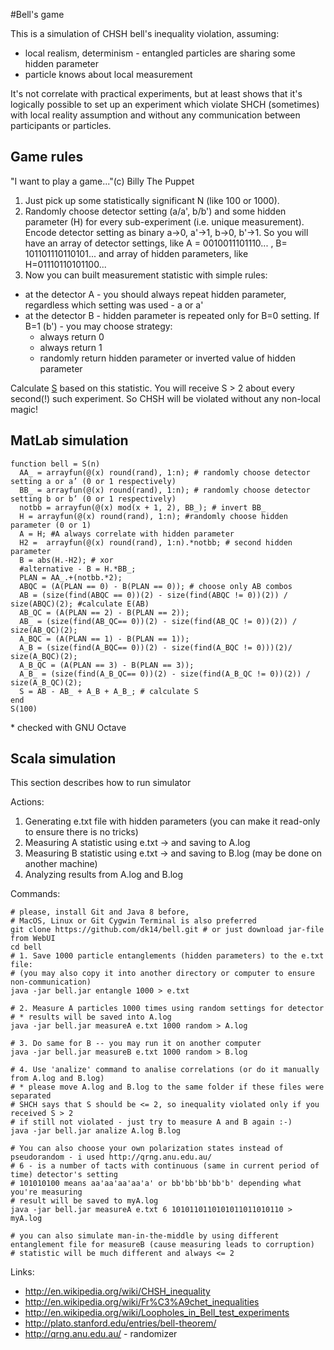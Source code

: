 #Bell's game

This is a simulation of CHSH bell's inequality violation, assuming:

- local realism, determinism - entangled particles are sharing some hidden parameter
- particle knows about local measurement

It's not correlate with practical experiments, but at least shows that it's logically possible to set up an experiment which violate SHCH (sometimes) with local reality assumption and without any communication between participants or particles.
 
## Game rules

"I want to play a game..."(c) Billy The Puppet 

1. Just pick up some statistically significant N (like 100 or 1000). 
2. Randomly choose detector setting (a/a', b/b') and some hidden parameter (H) for every sub-experiment (i.e. unique measurement). Encode detector setting as binary a->0, a'->1, b->0, b'->1. So you will have an array of detector settings, like A = 0010011101110... , B= 101101110110101... and array of hidden parameters, like H=01110110101100... 
3. Now you can built measurement statistic with simple rules: 

- at the detector A - you should always repeat hidden parameter, regardless which setting was used -  a or a' 
- at the detector B - hidden parameter is repeated only for B=0 setting. If B=1 (b') - you may choose strategy:
  - always return 0
  - always return 1
  - randomly return hidden parameter or inverted value of hidden parameter
 
Calculate [S](http://en.wikipedia.org/wiki/CHSH_inequality) based on this statistic. You will receive S > 2  about every second(!) such experiment. So CHSH will be violated without any non-local magic!

## MatLab simulation

    function bell = S(n)
      AA_ = arrayfun(@(x) round(rand), 1:n); # randomly choose detector setting a or a’ (0 or 1 respectively)
      BB_ = arrayfun(@(x) round(rand), 1:n); # randomly choose detector setting b or b’ (0 or 1 respectively)
      notbb = arrayfun(@(x) mod(x + 1, 2), BB_); # invert BB_
      H = arrayfun(@(x) round(rand), 1:n); #randomly choose hidden parameter (0 or 1)
      A = H; #A always correlate with hidden parameter
      H2 =  arrayfun(@(x) round(rand), 1:n).*notbb; # second hidden parameter
      B = abs(H.-H2); # xor
      #alternative - B = H.*BB_;
      PLAN = AA_.+(notbb.*2);
      ABQC = (A(PLAN == 0) - B(PLAN == 0)); # choose only AB combos
      AB = (size(find(ABQC == 0))(2) - size(find(ABQC != 0))(2)) / size(ABQC)(2); #calculate E(AB)
      AB_QC = (A(PLAN == 2) - B(PLAN == 2));
      AB_ = (size(find(AB_QC== 0))(2) - size(find(AB_QC != 0))(2)) / size(AB_QC)(2);
      A_BQC = (A(PLAN == 1) - B(PLAN == 1));
      A_B = (size(find(A_BQC== 0))(2) - size(find(A_BQC != 0)))(2)/ size(A_BQC)(2);
      A_B_QC = (A(PLAN == 3) - B(PLAN == 3));
      A_B_ = (size(find(A_B_QC== 0))(2) - size(find(A_B_QC != 0))(2)) / size(A_B_QC)(2);
      S = AB - AB_ + A_B + A_B_; # calculate S
    end
    S(100)
\* checked with GNU Octave

## Scala simulation

This section describes how to run simulator

Actions:

1. Generating e.txt file with hidden parameters (you can make it read-only to ensure there is no tricks)
2. Measuring A statistic using e.txt -> and saving to A.log
3. Measuring B statistic using e.txt -> and saving to B.log (may be done on another machine)
4. Analyzing results from A.log and B.log

Commands:

    # please, install Git and Java 8 before, 
    # MacOS, Linux or Git Cygwin Terminal is also preferred
    git clone https://github.com/dk14/bell.git # or just download jar-file from WebUI
    cd bell
    # 1. Save 1000 particle entanglements (hidden parameters) to the e.txt file:
    # (you may also copy it into another directory or computer to ensure non-communication)
    java -jar bell.jar entangle 1000 > e.txt 
    
    # 2. Measure A particles 1000 times using random settings for detector
    # * results will be saved into A.log
    java -jar bell.jar measureA e.txt 1000 random > A.log
    
    # 3. Do same for B -- you may run it on another computer
    java -jar bell.jar measureB e.txt 1000 random > B.log
    
    # 4. Use 'analize' command to analise correlations (or do it manually from A.log and B.log)
    # * please move A.log and B.log to the same folder if these files were separated  
    # SHCH says that S should be <= 2, so inequality violated only if you received S > 2
    # if still not violated - just try to measure A and B again :-)
    java -jar bell.jar analize A.log B.log
    
    # You can also choose your own polarization states instead of pseudorandom - i used http://qrng.anu.edu.au/
    # 6 - is a number of tacts with continuous (same in current period of time) detector's setting
    # 101010100 means aa'aa'aa'aa'a' or bb'bb'bb'bb'b' depending what you're measuring
    # result will be saved to myA.log
    java -jar bell.jar measureA e.txt 6 1010110110101011011010110 > myA.log
    
    # you can also simulate man-in-the-middle by using different entanglement file for measureB (cause measuring leads to corruption)
    # statistic will be much different and always <= 2 


Links: 

- http://en.wikipedia.org/wiki/CHSH_inequality
- http://en.wikipedia.org/wiki/Fr%C3%A9chet_inequalities
- http://en.wikipedia.org/wiki/Loopholes_in_Bell_test_experiments
- http://plato.stanford.edu/entries/bell-theorem/
- http://qrng.anu.edu.au/ - randomizer

 
